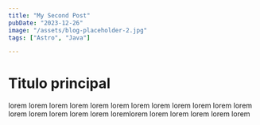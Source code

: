 ```yaml
---
title: "My Second Post"
pubDate: "2023-12-26"
image: "/assets/blog-placeholder-2.jpg"
tags: ["Astro", "Java"]

---
```


# Titulo principal

lorem lorem lorem lorem lorem lorem lorem lorem lorem lorem lorem lorem
lorem lorem lorem lorem lorem loremlorem lorem lorem lorem lorem lorem